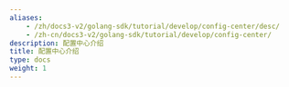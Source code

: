 ```yaml
---
aliases:
    - /zh/docs3-v2/golang-sdk/tutorial/develop/config-center/desc/
    - /zh-cn/docs3-v2/golang-sdk/tutorial/develop/config-center/
description: 配置中心介绍
title: 配置中心介绍
type: docs
weight: 1
---
```

